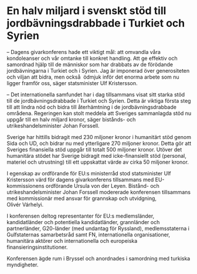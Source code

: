 # En halv miljard i svenskt stöd till jordbävningsdrabbade i Turkiet och Syrien

– Dagens givarkonferens hade ett viktigt mål: att omvandla våra kondoleanser och vår omtanke till konkret handling. Att ge effektiv och samordnad hjälp till de människor som har drabbats av de förödande jordbävningarna i Turkiet och i Syrien. Jag är imponerad över generositeten och viljan att bidra, men också  ödmjuk inför det enorma arbete som nu ligger framför oss, säger statsminister Ulf Kristersson.

– Det internationella samfundet har i dag tillsammans visat sitt starka stöd till de jordbävningsdrabbade i Turkiet och Syrien. Detta är viktiga första steg till att lindra nöd och bidra till återhämtning i de jordbävningsdrabbade områdena. Regeringen kan stolt meddela att Sveriges sammanlagda stöd nu uppgår till en halv miljard kronor, säger bistånds- och utrikeshandelsminister Johan Forssell.

Sverige har hittills bidragit med 230 miljoner kronor i humanitärt stöd genom Sida och UD, och bidrar nu med ytterligare 270 miljoner kronor. Detta gör att Sveriges finansiella stöd uppgår till totalt 500 miljoner kronor. Utöver det humanitära stödet har Sverige bidragit med icke-finansiellt stöd (personal, materiel och utrustning) till ett uppskattat värde av cirka 50 miljoner kronor.

I egenskap av ordförande för EU:s ministerråd stod statsminister Ulf Kristersson värd för dagens givarkonferens tillsammans med EU-kommissionens ordförande Ursula von der Leyen. Bistånd- och utrikeshandelsminister Johan Forssell modererade konferensen tillsammans med kommissionär med ansvar för grannskap och utvidgning, Olivér Várhelyi.

I konferensen deltog representanter för EU:s medlemsländer, kandidatländer och potentiella kandidatländer, grannländer och partnerländer, G20-länder (med undantag för Ryssland), medlemsstaterna i Gulfstaternas samarbetsråd samt FN, internationella organisationer, humanitära aktörer och internationella och europeiska finansieringsinstitutioner.

Konferensen ägde rum i Bryssel och anordnades i samordning med turkiska myndigheter.
